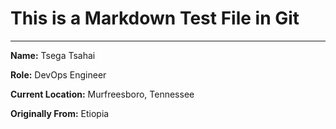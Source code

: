 # This is a Markdown Test File in Git

____________________________________

__Name:__ Tsega Tsahai

__Role:__ DevOps Engineer

__Current Location:__ Murfreesboro, Tennessee  

__Originally From:__ Etiopia 

